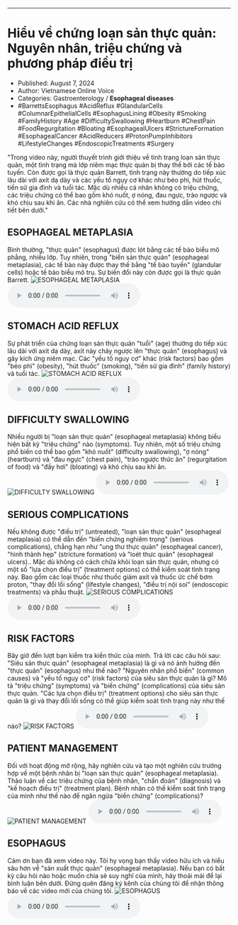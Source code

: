 
---

# Hiểu về chứng loạn sản thực quản: Nguyên nhân, triệu chứng và phương pháp điều trị

- Published: August 7, 2024
- Author: Vietnamese Online Voice
- Categories: Gastroenterology / **Esophageal diseases**
- #BarrettsEsophagus #AcidReflux #GlandularCells #ColumnarEpithelialCells #EsophagusLining #Obesity #Smoking #FamilyHistory #Age #DifficultySwallowing #Heartburn #ChestPain #FoodRegurgitation #Bloating #EsophagealUlcers #StrictureFormation #EsophagealCancer #AcidReducers #ProtonPumpInhibitors #LifestyleChanges #EndoscopicTreatments #Surgery

"Trong video này, người thuyết trình giới thiệu về tình trạng loạn sản thực quản, một tình trạng mà lớp niêm mạc thực quản bị thay thế bởi các tế bào tuyến. Còn được gọi là thực quản Barrett, tình trạng này thường do tiếp xúc lâu dài với axit dạ dày và các yếu tố nguy cơ khác như béo phì, hút thuốc, tiền sử gia đình và tuổi tác. Mặc dù nhiều cá nhân không có triệu chứng, các triệu chứng có thể bao gồm khó nuốt, ợ nóng, đau ngực, trào ngược và khó chịu sau khi ăn. Các nhà nghiên cứu có thể xem hướng dẫn video chi tiết bên dưới."


## ESOPHAGEAL METAPLASIA

Bình thường, "thực quản" (esophagus) được lót bằng các tế bào biểu mô phẳng, nhiều lớp. Tuy nhiên, trong "biến sản thực quản" (esophageal metaplasia), các tế bào này được thay thế bằng "tế bào tuyến" (glandular cells) hoặc tế bào biểu mô trụ. Sự biến đổi này còn được gọi là thực quản Barrett.
![ESOPHAGEAL METAPLASIA](https://http-archiver-apis-production-80.schnworks.com/storage/images/transitions/2024-08-07/transition-11143279601-Montserrat-Bold-673AB7.jpg)
<audio controls>
    <source src="https://http-archiver-apis-production-80.schnworks.com/storage/storage/audio/file-7994554994.mp3" type="audio/mpeg">
</audio>



## STOMACH ACID REFLUX

Sự phát triển của chứng loạn sản thực quản "tuổi" (age) thường do tiếp xúc lâu dài với axit dạ dày, axit này chảy ngược lên "thực quản" (esophagus) và gây kích ứng niêm mạc. Các "yếu tố nguy cơ" khác (risk factors) bao gồm "béo phì" (obesity), "hút thuốc" (smoking), "tiền sử gia đình" (family history) và tuổi tác.
![STOMACH ACID REFLUX](https://http-archiver-apis-production-80.schnworks.com/storage/images/transitions/2024-08-07/transition--1551789125-Montserrat-Thin-004895.jpg)
<audio controls>
    <source src="https://http-archiver-apis-production-80.schnworks.com/storage/storage/audio/file-13595674084.mp3" type="audio/mpeg">
</audio>



## DIFFICULTY SWALLOWING

Nhiều người bị "loạn sản thực quản" (esophageal metaplasia) không biểu hiện bất kỳ "triệu chứng" nào (symptoms). Tuy nhiên, một số triệu chứng phổ biến có thể bao gồm "khó nuốt" (difficulty swallowing), "ợ nóng" (heartburn) và "đau ngực" (chest pain), "trào ngược thức ăn" (regurgitation of food) và "đầy hơi" (bloating) và khó chịu sau khi ăn.
![DIFFICULTY SWALLOWING](https://http-archiver-apis-production-80.schnworks.com/storage/images/transitions/2024-08-07/transition--15198556584-Montserrat-Thin-283593.jpg)
<audio controls>
    <source src="https://http-archiver-apis-production-80.schnworks.com/storage/storage/audio/file-7534835490.mp3" type="audio/mpeg">
</audio>



## SERIOUS COMPLICATIONS

Nếu không được "điều trị" (untreated), "loạn sản thực quản" (esophageal metaplasia) có thể dẫn đến "biến chứng nghiêm trọng" (serious complications), chẳng hạn như "ung thư thực quản" (esophageal cancer), "hình thành hẹp" (stricture formation) và "loét thực quản" (esophageal ulcers).. Mặc dù không có cách chữa khỏi loạn sản thực quản, nhưng có một số "lựa chọn điều trị" (treatment options) có thể kiểm soát tình trạng này. Bao gồm các loại thuốc như thuốc giảm axit và thuốc ức chế bơm proton, "thay đổi lối sống" (lifestyle changes), "điều trị nội soi" (endoscopic treatments) và phẫu thuật.
![SERIOUS COMPLICATIONS](https://http-archiver-apis-production-80.schnworks.com/storage/images/transitions/2024-08-07/transition--1524181440-Montserrat-Regular-512DA8.jpg)
<audio controls>
    <source src="https://http-archiver-apis-production-80.schnworks.com/storage/storage/audio/file-34873711066.mp3" type="audio/mpeg">
</audio>



## RISK FACTORS

Bây giờ đến lượt bạn kiểm tra kiến ​​thức của mình. Trả lời các câu hỏi sau: "Siêu sản thực quản" (esophageal metaplasia) là gì và nó ảnh hưởng đến "thực quản" (esophagus) như thế nào? "Nguyên nhân phổ biến" (common causes) và "yếu tố nguy cơ" (risk factors) của siêu sản thực quản là gì? Mô tả "triệu chứng" (symptoms) và "biến chứng" (complications) của siêu sản thực quản. "Các lựa chọn điều trị" (treatment options) cho siêu sản thực quản là gì và thay đổi lối sống có thể giúp kiểm soát tình trạng này như thế nào?
![RISK FACTORS](https://http-archiver-apis-production-80.schnworks.com/storage/images/transitions/2024-08-07/transition-24574687919-Montserrat-Regular-880E4F.jpg)
<audio controls>
    <source src="https://http-archiver-apis-production-80.schnworks.com/storage/storage/audio/file-28072450498.mp3" type="audio/mpeg">
</audio>



## PATIENT MANAGEMENT

Đối với hoạt động mở rộng, hãy nghiên cứu và tạo một nghiên cứu trường hợp về một bệnh nhân bị "loạn sản thực quản" (esophageal metaplasia). Thảo luận về các triệu chứng của bệnh nhân, "chẩn đoán" (diagnosis) và "kế hoạch điều trị" (treatment plan). Bệnh nhân có thể kiểm soát tình trạng của mình như thế nào để ngăn ngừa "biến chứng" (complications)?
![PATIENT MANAGEMENT](https://http-archiver-apis-production-80.schnworks.com/storage/images/transitions/2024-08-07/transition-34121718338-Montserrat-Black-004895.jpg)
<audio controls>
    <source src="https://http-archiver-apis-production-80.schnworks.com/storage/storage/audio/file-14308247838.mp3" type="audio/mpeg">
</audio>



## ESOPHAGUS

Cảm ơn bạn đã xem video này. Tôi hy vọng bạn thấy video hữu ích và hiểu sâu hơn về "sản xuất thực quản" (esophageal metaplasia). Nếu bạn có bất kỳ câu hỏi nào hoặc muốn chia sẻ suy nghĩ của mình, hãy thoải mái để lại bình luận bên dưới. Đừng quên đăng ký kênh của chúng tôi để nhận thông báo về các video mới của chúng tôi.
![ESOPHAGUS](https://http-archiver-apis-production-80.schnworks.com/storage/images/transitions/2024-08-07/transition-20665173471-Montserrat-ExtraBold-303F9F.jpg)
<audio controls>
    <source src="https://http-archiver-apis-production-80.schnworks.com/storage/storage/audio/file-23049300987.mp3" type="audio/mpeg">
</audio>

